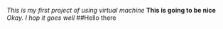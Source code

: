 *This is my first project of using virtual machine*
__This is going to be nice__
_Okay. I hop it goes well_
##Hello there
